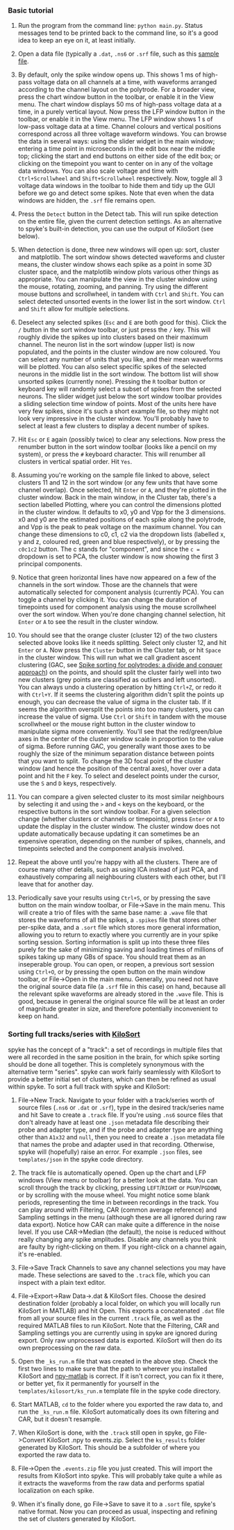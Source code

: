 ### Basic tutorial

1. Run the program from the command line: `python main.py`. Status messages tend to be printed
back to the command line, so it's a good idea to keep an eye on it, at least initially.

2. Open a data file (typically a `.dat`, `.ns6` or `.srf` file, such as this [sample
file](http://swindale.ecc.ubc.ca/spyke?action=AttachFile&do=get&target=ptc15_tr7c_r87_spont_20sec.srf).

3. By default, only the spike window opens up. This shows 1 ms of high-pass voltage data on
all channels at a time, with waveforms arranged according to the channel layout on the
polytrode. For a broader view, press the chart window button in the toolbar, or enable it in
the View menu. The chart window displays 50 ms of high-pass voltage data at a time, in a
purely vertical layout. Now press the LFP window button in the toolbar, or enable it in the
View menu. The LFP window shows 1 s of low-pass voltage data at a time. Channel colours and
vertical positions correspond across all three voltage waveform windows. You can browse the
data in several ways: using the slider widget in the main window; entering a time point in
microseconds in the edit box near the middle top; clicking the start and end buttons on either
side of the edit box; or clicking on the timepoint you want to center on in any of the voltage
data windows. You can also scale voltage and time with `Ctrl+Scrollwheel` and
`Shift+Scrollwheel` respectively. Now, toggle all 3 voltage data windows in the toolbar to
hide them and tidy up the GUI before we go and detect some spikes. Note that even when the
data windows are hidden, the `.srf` file remains open.

4. Press the `Detect` button in the Detect tab. This will run spike detection on the entire
file, given the current detection settings. As an alternative to spyke's built-in detection,
you can use the output of KiloSort (see below).

5. When detection is done, three new windows will open up: sort, cluster and matplotlib. The
sort window shows detected waveforms and cluster means, the cluster window shows each spike as
a point in some 3D cluster space, and the matplotlib window plots various other things as
appropriate. You can manipulate the view in the cluster window using the mouse, rotating,
zooming, and panning. Try using the different mouse buttons and scrollwheel, in tandem with
`Ctrl` and `Shift`. You can select detected unsorted events in the lower list in the sort
window. `Ctrl` and `Shift` allow for multiple selections.

6. Deselect any selected spikes (`Esc` and `E` are both good for this). Click the `/` button
in the sort window toolbar, or just press the `/` key. This will roughly divide the spikes up
into clusters based on their maximum channel. The neuron list in the sort window (upper list)
is now populated, and the points in the cluster window are now coloured. You can select any
number of units that you like, and their mean waveforms will be plotted. You can also select
specific spikes of the selected neurons in the middle list in the sort window. The bottom list
will show unsorted spikes (currently none). Pressing the `R` toolbar button or keyboard key
will randomly select a subset of spikes from the selected neurons. The slider widget just
below the sort window toolbar provides a sliding selection time window of points. Most of the
units here have very few spikes, since it's such a short example file, so they might not look
very impressive in the cluster window. You'll probably have to select at least a few clusters
to display a decent number of spikes.

7. Hit `Esc` or `E` again (possibly twice) to clear any selections. Now press the renumber
button in the sort window toolbar (looks like a pencil on my system), or press the `#`
keyboard character. This will renumber all clusters in vertical spatial order. Hit `Yes`.

8. Assuming you're working on the sample file linked to above, select clusters 11 and 12 in
the sort window (or any few units that have some channel overlap). Once selected, hit `Enter`
or `A`, and they're plotted in the cluster window. Back in the main window, in the Cluster
tab, there's a section labelled Plotting, where you can control the dimensions plotted in the
cluster window. It defaults to x0, y0 and Vpp for the 3 dimensions. x0 and y0 are the
estimated positions of each spike along the polytrode, and Vpp is the peak to peak voltage on
the maximum channel. You can change these dimensions to c0, c1, c2 via the dropdown lists
(labelled x, y and z, coloured red, green and blue respectively), or by pressing the `c0c1c2`
button. The c stands for "component", and since the `c =` dropdown is set to PCA, the cluster
window is now showing the first 3 principal components.

9. Notice that green horizontal lines have now appeared on a few of the channels in the sort
window. Those are the channels that were automatically selected for component analysis
(currently PCA). You can toggle a channel by clicking it. You can change the duration of
timepoints used for component analysis using the mouse scrollwheel over the sort window. When
you're done changing channel selection, hit `Enter` or `A` to see the result in the cluster
window.

10. You should see that the orange cluster (cluster 12) of the two clusters selected above
looks like it needs splitting. Select only cluster 12, and hit `Enter` or `A`. Now press the
`Cluster` button in the Cluster tab, or hit `Space` in the cluster window. This will run what
we call gradient ascent clustering (GAC, see [Spike sorting for polytrodes: a divide and
conquer approach](http://dx.doi.org/10.3389/fnsys.2014.00006)) on the points, and should split
the cluster fairly well into two new clusters (grey points are classified as outliers and left
unsorted). You can always undo a clustering operation by hitting `Ctrl+Z`, or redo it with
`Ctrl+Y`. If it seems the clustering algorithm didn't split the points up enough, you can
decrease the value of sigma in the cluster tab. If it seems the algorithm oversplit the points
into too many clusters, you can increase the value of sigma. Use `Ctrl` or `Shift` in tandem
with the mouse scrollwheel or the mouse right button in the cluster window to manipulate sigma
more conveniently. You'll see that the red/green/blue axes in the center of the cluster window
scale in proportion to the value of sigma. Before running GAC, you generally want those axes
to be roughly the size of the minimum separation distance between points that you want to
split. To change the 3D focal point of the cluster window (and hence the position of the
central axes), hover over a data point and hit the `F` key. To select and deselect points
under the cursor, use the `S` and `D` keys, respectively.

11. You can compare a given selected cluster to its most similar neighbours by selecting it
and using the `>` and `<` keys on the keyboard, or the respective buttons in the sort window
toolbar. For a given selection change (whether clusters or channels or timepoints), press
`Enter` or `A` to update the display in the cluster window. The cluster window does not update
automatically because updating it can sometimes be an expensive operation, depending on the
number of spikes, channels, and timepoints selected and the component analysis involved.

12. Repeat the above until you're happy with all the clusters. There are of course many other
details, such as using ICA instead of just PCA, and exhaustively comparing all neighbouring
clusters with each other, but I'll leave that for another day.

13. Periodically save your results using `Ctrl+S`, or by pressing the save button on the main
window toolbar, or File->Save in the main menu. This will create a trio of files with the same
base name: a `.wave` file that stores the waveforms of all the spikes, a `.spikes` file that
stores other per-spike data, and a `.sort` file which stores more general information,
allowing you to return to exactly where you currently are in your spike sorting session.
Sorting information is split up into these three files purely for the sake of minimizing
saving and loading times of millions of spikes taking up many GBs of space. You should treat
them as an inseperable group. You can open, or reopen, a previous sort session using `Ctrl+O`,
or by pressing the open button on the main window toolbar, or File->Open in the main menu.
Generally, you need not have the original source data file (a `.srf` file in this case) on
hand, because all the relevant spike waveforms are already stored in the `.wave` file. This is
good, because in general the original source file will be at least an order of magnitude
greater in size, and therefore potentially inconvenient to keep on hand.

### Sorting full tracks/series with [KiloSort](https://github.com/cortex-lab/KiloSort)

spyke has the concept of a "track": a set of recordings in multiple files that were all
recorded in the same position in the brain, for which spike sorting should be done all
together. This is completely synonymous with the alternative term "series". spyke can work
fairly seamlessly with KiloSort to provide a better initial set of clusters, which can then be
refined as usual within spyke. To sort a full track with spyke and KiloSort:

1. File->New Track. Navigate to your folder with a track/series worth of source files (`.ns6`
or `.dat` or `.srf`), type in the desired track/series name and hit Save to create a `.track`
file. If you're using `.ns6` source files that don't already have at least one `.json`
metadata file describing their probe and adapter type, and if the probe and adapter type are
anything other than `A1x32` and `null`, then you need to create a `.json` metadata file that
names the probe and adapter used in that recording. Otherwise, spyke will (hopefully) raise an
error. For example `.json` files, see `templates/json` in the spyke code directory.

2. The track file is automatically opened. Open up the chart and LFP windows (View menu or
toolbar) for a better look at the data. You can scroll through the track by clicking, pressing
`LEFT`/`RIGHT` or `PGUP`/`PGDOWN`, or by scrolling with the mouse wheel. You might notice some
blank periods, representing the time in between recordings in the track. You can play around
with Filtering, CAR (common average reference) and Sampling settings in the menu (although
these are all ignored during raw data export). Notice how CAR can make quite a difference in
the noise level. If you use CAR->Median (the default), the noise is reduced without really
changing any spike amplitudes. Disable any channels you think are faulty by right-clicking on
them. If you right-click on a channel again, it's re-enabled.

3. File->Save Track Channels to save any channel selections you may have made. These
selections are saved to the `.track` file, which you can inspect with a plain text editor.

4. File->Export->Raw Data->.dat & KiloSort files. Choose the desired destination folder
(probably a local folder, on which you will locally run KiloSort in MATLAB) and hit Open. This
exports a concatenated `.dat` file from all your source files in the current `.track` file, as
well as the required MATLAB files to run KiloSort. Note that the Filtering, CAR and Sampling
settings you are currently using in spyke are ignored during export. Only raw unprocessed data
is exported. KiloSort will then do its own preprocessing on the raw data.

5. Open the `_ks_run.m` file that was created in the above step. Check the first two lines to
make sure that the path to wherever you installed KiloSort and
[npy-matlab](https://github.com/kwikteam/npy-matlab) is correct. If it isn't correct, you can
fix it there, or better yet, fix it permanently for yourself in the
`templates/kilosort/ks_run.m` template file in the spyke code directory.

6. Start MATLAB, `cd` to the folder where you exported the raw data to, and run the
`_ks_run.m` file. KiloSort automatically does its own filtering and CAR, but it doesn't
resample.

7. When KiloSort is done, with the `.track` still open in spyke, go File->Convert KiloSort
.npy to events.zip. Select the `ks_results` folder generated by KiloSort. This should be a
subfolder of where you exported the raw data to.

8. File->Open the `.events.zip` file you just created. This will import the results from
KiloSort into spyke. This will probably take quite a while as it extracts the waveforms from
the raw data and performs spatial localization on each spike.

9. When it's finally done, go File->Save to save it to a `.sort` file, spyke's native format.
Now you can proceed as usual, inspecting and refining the set of clusters generated by
KiloSort.
